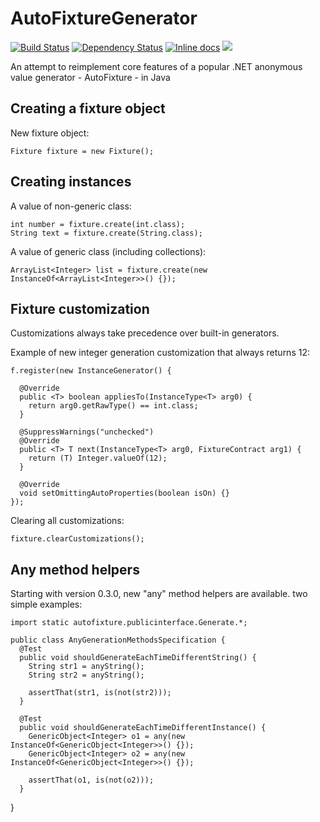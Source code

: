 AutoFixtureGenerator 
========

[![Build Status](https://travis-ci.org/grzesiek-galezowski/AutoFixtureGenerator.svg?branch=master)](https://travis-ci.org/grzesiek-galezowski/AutoFixtureGenerator) [![Dependency Status](https://www.versioneye.com/java/com.github.autofixture:autofixturegenerator/1.0.0/badge.svg)](https://www.versioneye.com/java/com.github.autofixture:autofixturegenerator/1.0.0) [![Inline docs](http://inch-ci.org/github/grzesiek-galezowski/AutoFixtureGenerator.svg?branch=master)](http://inch-ci.org/github/grzesiek-galezowski/AutoFixtureGenerator)
![](https://reposs.herokuapp.com/?path=grzesiek-galezowski/AutoFixtureGenerator&style=flat)

An attempt to reimplement core features of a popular .NET anonymous value generator - AutoFixture - in Java

Creating a fixture object
-

New fixture object:

    Fixture fixture = new Fixture();


Creating instances
-

A value of non-generic class:

    int number = fixture.create(int.class);
    String text = fixture.create(String.class);
    
A value of generic class (including collections):

    ArrayList<Integer> list = fixture.create(new InstanceOf<ArrayList<Integer>>() {});

Fixture customization
-

Customizations always take precedence over built-in generators.

Example of new integer generation customization that always returns 12:

    f.register(new InstanceGenerator() {
    
      @Override
      public <T> boolean appliesTo(InstanceType<T> arg0) {
        return arg0.getRawType() == int.class;
      }
    
      @SuppressWarnings("unchecked")
      @Override
      public <T> T next(InstanceType<T> arg0, FixtureContract arg1) {
        return (T) Integer.valueOf(12);
      }

      @Override
      void setOmittingAutoProperties(boolean isOn) {}
    });


Clearing all customizations:

    fixture.clearCustomizations();


Any method helpers
-

Starting with version 0.3.0, new "any" method helpers are available. two simple examples:

    import static autofixture.publicinterface.Generate.*;
    
    public class AnyGenerationMethodsSpecification {
      @Test
      public void shouldGenerateEachTimeDifferentString() {
        String str1 = anyString();
        String str2 = anyString();
    
        assertThat(str1, is(not(str2)));
      }
	  
      @Test
      public void shouldGenerateEachTimeDifferentInstance() {
        GenericObject<Integer> o1 = any(new InstanceOf<GenericObject<Integer>>() {});
        GenericObject<Integer> o2 = any(new InstanceOf<GenericObject<Integer>>() {});
      
        assertThat(o1, is(not(o2)));
      }
}



